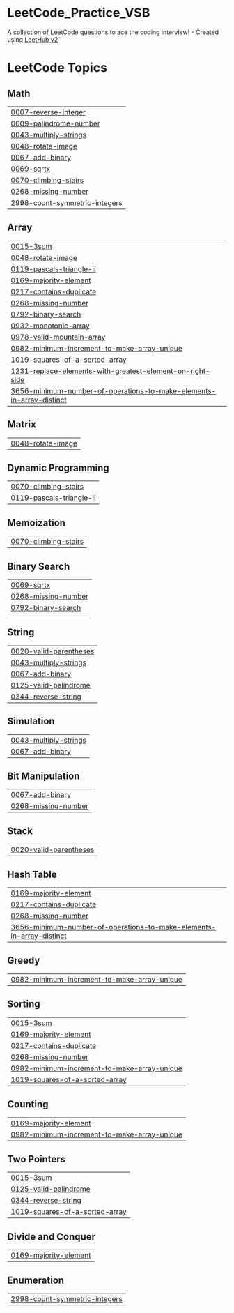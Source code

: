 # LeetCode_Practice_VSB
A collection of LeetCode questions to ace the coding interview! - Created using [LeetHub v2](https://github.com/arunbhardwaj/LeetHub-2.0)

<!---LeetCode Topics Start-->
# LeetCode Topics
## Math
|  |
| ------- |
| [0007-reverse-integer](https://github.com/Sivasubramani-velusamy/LeetCode_Practice_VSB/tree/master/0007-reverse-integer) |
| [0009-palindrome-number](https://github.com/Sivasubramani-velusamy/LeetCode_Practice_VSB/tree/master/0009-palindrome-number) |
| [0043-multiply-strings](https://github.com/Sivasubramani-velusamy/LeetCode_Practice_VSB/tree/master/0043-multiply-strings) |
| [0048-rotate-image](https://github.com/Sivasubramani-velusamy/LeetCode_Practice_VSB/tree/master/0048-rotate-image) |
| [0067-add-binary](https://github.com/Sivasubramani-velusamy/LeetCode_Practice_VSB/tree/master/0067-add-binary) |
| [0069-sqrtx](https://github.com/Sivasubramani-velusamy/LeetCode_Practice_VSB/tree/master/0069-sqrtx) |
| [0070-climbing-stairs](https://github.com/Sivasubramani-velusamy/LeetCode_Practice_VSB/tree/master/0070-climbing-stairs) |
| [0268-missing-number](https://github.com/Sivasubramani-velusamy/LeetCode_Practice_VSB/tree/master/0268-missing-number) |
| [2998-count-symmetric-integers](https://github.com/Sivasubramani-velusamy/LeetCode_Practice_VSB/tree/master/2998-count-symmetric-integers) |
## Array
|  |
| ------- |
| [0015-3sum](https://github.com/Sivasubramani-velusamy/LeetCode_Practice_VSB/tree/master/0015-3sum) |
| [0048-rotate-image](https://github.com/Sivasubramani-velusamy/LeetCode_Practice_VSB/tree/master/0048-rotate-image) |
| [0119-pascals-triangle-ii](https://github.com/Sivasubramani-velusamy/LeetCode_Practice_VSB/tree/master/0119-pascals-triangle-ii) |
| [0169-majority-element](https://github.com/Sivasubramani-velusamy/LeetCode_Practice_VSB/tree/master/0169-majority-element) |
| [0217-contains-duplicate](https://github.com/Sivasubramani-velusamy/LeetCode_Practice_VSB/tree/master/0217-contains-duplicate) |
| [0268-missing-number](https://github.com/Sivasubramani-velusamy/LeetCode_Practice_VSB/tree/master/0268-missing-number) |
| [0792-binary-search](https://github.com/Sivasubramani-velusamy/LeetCode_Practice_VSB/tree/master/0792-binary-search) |
| [0932-monotonic-array](https://github.com/Sivasubramani-velusamy/LeetCode_Practice_VSB/tree/master/0932-monotonic-array) |
| [0978-valid-mountain-array](https://github.com/Sivasubramani-velusamy/LeetCode_Practice_VSB/tree/master/0978-valid-mountain-array) |
| [0982-minimum-increment-to-make-array-unique](https://github.com/Sivasubramani-velusamy/LeetCode_Practice_VSB/tree/master/0982-minimum-increment-to-make-array-unique) |
| [1019-squares-of-a-sorted-array](https://github.com/Sivasubramani-velusamy/LeetCode_Practice_VSB/tree/master/1019-squares-of-a-sorted-array) |
| [1231-replace-elements-with-greatest-element-on-right-side](https://github.com/Sivasubramani-velusamy/LeetCode_Practice_VSB/tree/master/1231-replace-elements-with-greatest-element-on-right-side) |
| [3656-minimum-number-of-operations-to-make-elements-in-array-distinct](https://github.com/Sivasubramani-velusamy/LeetCode_Practice_VSB/tree/master/3656-minimum-number-of-operations-to-make-elements-in-array-distinct) |
## Matrix
|  |
| ------- |
| [0048-rotate-image](https://github.com/Sivasubramani-velusamy/LeetCode_Practice_VSB/tree/master/0048-rotate-image) |
## Dynamic Programming
|  |
| ------- |
| [0070-climbing-stairs](https://github.com/Sivasubramani-velusamy/LeetCode_Practice_VSB/tree/master/0070-climbing-stairs) |
| [0119-pascals-triangle-ii](https://github.com/Sivasubramani-velusamy/LeetCode_Practice_VSB/tree/master/0119-pascals-triangle-ii) |
## Memoization
|  |
| ------- |
| [0070-climbing-stairs](https://github.com/Sivasubramani-velusamy/LeetCode_Practice_VSB/tree/master/0070-climbing-stairs) |
## Binary Search
|  |
| ------- |
| [0069-sqrtx](https://github.com/Sivasubramani-velusamy/LeetCode_Practice_VSB/tree/master/0069-sqrtx) |
| [0268-missing-number](https://github.com/Sivasubramani-velusamy/LeetCode_Practice_VSB/tree/master/0268-missing-number) |
| [0792-binary-search](https://github.com/Sivasubramani-velusamy/LeetCode_Practice_VSB/tree/master/0792-binary-search) |
## String
|  |
| ------- |
| [0020-valid-parentheses](https://github.com/Sivasubramani-velusamy/LeetCode_Practice_VSB/tree/master/0020-valid-parentheses) |
| [0043-multiply-strings](https://github.com/Sivasubramani-velusamy/LeetCode_Practice_VSB/tree/master/0043-multiply-strings) |
| [0067-add-binary](https://github.com/Sivasubramani-velusamy/LeetCode_Practice_VSB/tree/master/0067-add-binary) |
| [0125-valid-palindrome](https://github.com/Sivasubramani-velusamy/LeetCode_Practice_VSB/tree/master/0125-valid-palindrome) |
| [0344-reverse-string](https://github.com/Sivasubramani-velusamy/LeetCode_Practice_VSB/tree/master/0344-reverse-string) |
## Simulation
|  |
| ------- |
| [0043-multiply-strings](https://github.com/Sivasubramani-velusamy/LeetCode_Practice_VSB/tree/master/0043-multiply-strings) |
| [0067-add-binary](https://github.com/Sivasubramani-velusamy/LeetCode_Practice_VSB/tree/master/0067-add-binary) |
## Bit Manipulation
|  |
| ------- |
| [0067-add-binary](https://github.com/Sivasubramani-velusamy/LeetCode_Practice_VSB/tree/master/0067-add-binary) |
| [0268-missing-number](https://github.com/Sivasubramani-velusamy/LeetCode_Practice_VSB/tree/master/0268-missing-number) |
## Stack
|  |
| ------- |
| [0020-valid-parentheses](https://github.com/Sivasubramani-velusamy/LeetCode_Practice_VSB/tree/master/0020-valid-parentheses) |
## Hash Table
|  |
| ------- |
| [0169-majority-element](https://github.com/Sivasubramani-velusamy/LeetCode_Practice_VSB/tree/master/0169-majority-element) |
| [0217-contains-duplicate](https://github.com/Sivasubramani-velusamy/LeetCode_Practice_VSB/tree/master/0217-contains-duplicate) |
| [0268-missing-number](https://github.com/Sivasubramani-velusamy/LeetCode_Practice_VSB/tree/master/0268-missing-number) |
| [3656-minimum-number-of-operations-to-make-elements-in-array-distinct](https://github.com/Sivasubramani-velusamy/LeetCode_Practice_VSB/tree/master/3656-minimum-number-of-operations-to-make-elements-in-array-distinct) |
## Greedy
|  |
| ------- |
| [0982-minimum-increment-to-make-array-unique](https://github.com/Sivasubramani-velusamy/LeetCode_Practice_VSB/tree/master/0982-minimum-increment-to-make-array-unique) |
## Sorting
|  |
| ------- |
| [0015-3sum](https://github.com/Sivasubramani-velusamy/LeetCode_Practice_VSB/tree/master/0015-3sum) |
| [0169-majority-element](https://github.com/Sivasubramani-velusamy/LeetCode_Practice_VSB/tree/master/0169-majority-element) |
| [0217-contains-duplicate](https://github.com/Sivasubramani-velusamy/LeetCode_Practice_VSB/tree/master/0217-contains-duplicate) |
| [0268-missing-number](https://github.com/Sivasubramani-velusamy/LeetCode_Practice_VSB/tree/master/0268-missing-number) |
| [0982-minimum-increment-to-make-array-unique](https://github.com/Sivasubramani-velusamy/LeetCode_Practice_VSB/tree/master/0982-minimum-increment-to-make-array-unique) |
| [1019-squares-of-a-sorted-array](https://github.com/Sivasubramani-velusamy/LeetCode_Practice_VSB/tree/master/1019-squares-of-a-sorted-array) |
## Counting
|  |
| ------- |
| [0169-majority-element](https://github.com/Sivasubramani-velusamy/LeetCode_Practice_VSB/tree/master/0169-majority-element) |
| [0982-minimum-increment-to-make-array-unique](https://github.com/Sivasubramani-velusamy/LeetCode_Practice_VSB/tree/master/0982-minimum-increment-to-make-array-unique) |
## Two Pointers
|  |
| ------- |
| [0015-3sum](https://github.com/Sivasubramani-velusamy/LeetCode_Practice_VSB/tree/master/0015-3sum) |
| [0125-valid-palindrome](https://github.com/Sivasubramani-velusamy/LeetCode_Practice_VSB/tree/master/0125-valid-palindrome) |
| [0344-reverse-string](https://github.com/Sivasubramani-velusamy/LeetCode_Practice_VSB/tree/master/0344-reverse-string) |
| [1019-squares-of-a-sorted-array](https://github.com/Sivasubramani-velusamy/LeetCode_Practice_VSB/tree/master/1019-squares-of-a-sorted-array) |
## Divide and Conquer
|  |
| ------- |
| [0169-majority-element](https://github.com/Sivasubramani-velusamy/LeetCode_Practice_VSB/tree/master/0169-majority-element) |
## Enumeration
|  |
| ------- |
| [2998-count-symmetric-integers](https://github.com/Sivasubramani-velusamy/LeetCode_Practice_VSB/tree/master/2998-count-symmetric-integers) |
<!---LeetCode Topics End-->